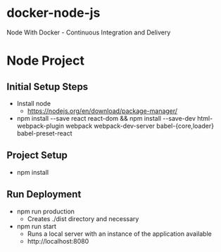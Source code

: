 # docker-node-js
Node With Docker - Continuous Integration and Delivery


# Node Project

## Initial Setup Steps
* Install node
  * https://nodejs.org/en/download/package-manager/
* npm install --save react react-dom && npm install --save-dev html-webpack-plugin webpack webpack-dev-server babel-{core,loader} babel-preset-react


## Project Setup
* npm install


## Run Deployment
* npm run production
  * Creates ./dist directory and necessary 
* npm run start
  * Runs a local server with an instance of the application available
  * http://localhost:8080
